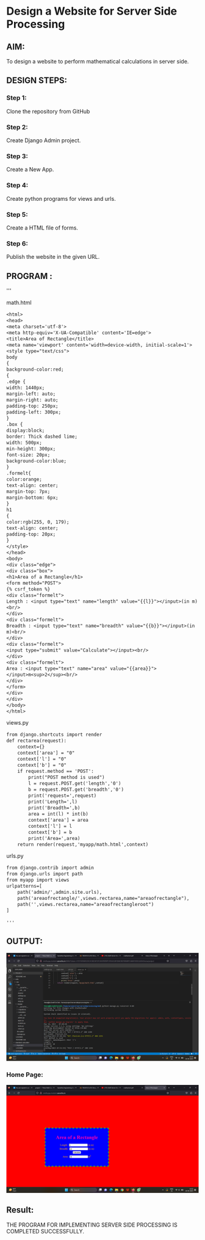 # Design a Website for Server Side Processing

## AIM:
To design a website to perform mathematical calculations in server side.

## DESIGN STEPS:

### Step 1:
Clone the repository from GitHub

### Step 2:
Create Django Admin project.

### Step 3:
Create a New App.

### Step 4:
Create python programs for views and urls.

### Step 5:
Create a HTML file of forms.

### Step 6:
Publish the website in the given URL.

## PROGRAM :
'''

math.html

    <html>
    <head>
    <meta charset='utf-8'>
    <meta http-equiv='X-UA-Compatible' content='IE=edge'>
    <title>Area of Rectangle</title>
    <meta name='viewport' content='width=device-width, initial-scale=1'>
    <style type="text/css">
    body
    {
    background-color:red;
    {
    .edge {
    width: 1440px;
    margin-left: auto;
    margin-right: auto;
    padding-top: 250px;
    padding-left: 300px;
    }
    .box {
    display:block;
    border: Thick dashed lime;
    width: 500px;
    min-height: 300px;
    font-size: 20px;
    background-color:blue;
    }
    .formelt{
    color:orange;
    text-align: center;
    margin-top: 7px;
    margin-bottom: 6px;
    }
    h1
    {
    color:rgb(255, 0, 179);
    text-align: center;
    padding-top: 20px;
    }
    </style>
    </head>
    <body>
    <div class="edge">
    <div class="box">
    <h1>Area of a Rectangle</h1>
    <form method="POST">
    {% csrf_token %}
    <div class="formelt">
    Length : <input type="text" name="length" value="{{l}}"></input>(in m)<br/>
    </div>
    <div class="formelt">
    Breadth : <input type="text" name="breadth" value="{{b}}"></input>(in m)<br/>
    </div>
    <div class="formelt">
    <input type="submit" value="Calculate"></input><br/>
    </div>
    <div class="formelt">
    Area : <input type="text" name="area" value="{{area}}"></input>m<sup>2</sup><br/>
    </div>
    </form>
    </div>
    </div>
    </body>
    </html>

views.py

    from django.shortcuts import render
    def rectarea(request):
        context={}
        context['area'] = "0"
        context['l'] = "0"
        context['b'] = "0"
        if request.method == 'POST':
            print("POST method is used")
            l = request.POST.get('length','0')
            b = request.POST.get('breadth','0')
            print('request=',request)
            print('Length=',l)
            print('Breadth=',b)
            area = int(l) * int(b)
            context['area'] = area
            context['l'] = l
            context['b'] = b
            print('Area=',area)
        return render(request,'myapp/math.html',context)

urls.py

    from django.contrib import admin
    from django.urls import path
    from myapp import views
    urlpatterns=[
        path('admin/',admin.site.urls),
        path('areaofrectangle/',views.rectarea,name="areaofrectangle"),
        path('',views.rectarea,name="areaofrectangleroot")
    ]
    
    '''

## OUTPUT:
![output](./out.png)

### Home Page:
![Homepage](./homee.png)


## Result:
THE PROGRAM FOR IMPLEMENTING SERVER SIDE PROCESSING IS COMPLETED SUCCESSFULLY.
